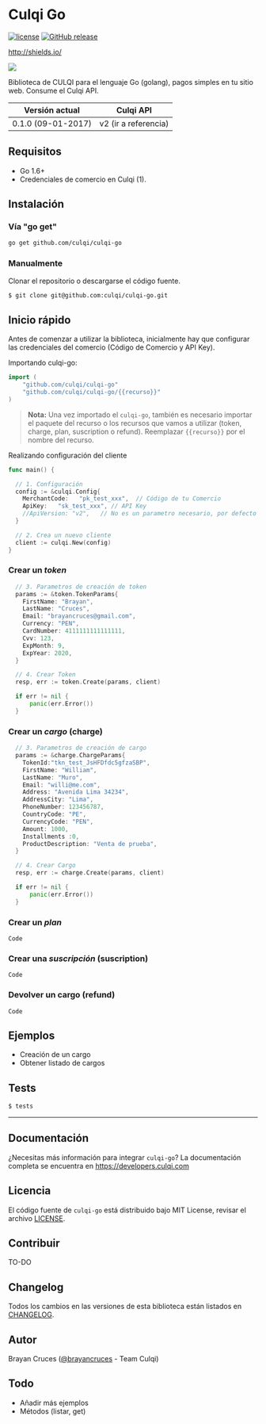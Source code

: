 # Culqi Go


[![license](https://img.shields.io/github/license/mashape/apistatus.svg)](https://github.com/culqi/culqi-go)
[![GitHub release](https://img.shields.io/github/release/qubyte/rubidium.svg)](https://github.com/culqi/culqi-go)

http://shields.io/

![](http://i.imgur.com/Djajj50.png)


Biblioteca de CULQI para el lenguaje Go (golang), pagos simples en tu sitio web. Consume el Culqi API.

| Versión actual| Culqi API|
|----|----|
| 0.1.0 (09-01-2017) |v2 (ir a referencia)|



## Requisitos

- Go 1.6+
- Credenciales de comercio en Culqi (1).

## Instalación


### Vía "go get"


```bash
go get github.com/culqi/culqi-go
```


### Manualmente

Clonar el repositorio o descargarse el código fuente.

```bash
$ git clone git@github.com:culqi/culqi-go.git
```

## Inicio rápido

Antes de comenzar a utilizar la biblioteca, inicialmente hay que configurar las credenciales del comercio (Código de Comercio y API Key).

Importando culqi-go:

```go
import (    
    "github.com/culqi/culqi-go"
    "github.com/culqi/culqi-go/{{recurso}}"
)
```

> **Nota:** Una vez importado  el `culqi-go`, también es necesario importar el paquete del recurso o los recursos que vamos a utilizar (token, charge, plan, suscription o refund). Reemplazar `{{recurso}}` por el nombre del recurso.

Realizando configuración del cliente
```go
func main() {

  // 1. Configuración
  config := &culqi.Config{
    MerchantCode:   "pk_test_xxx",  // Código de tu Comercio
    ApiKey:   "sk_test_xxx", // API Key
    //ApiVersion: "v2",   // No es un parametro necesario, por defecto es la v2
  }

  // 2. Crea un nuevo cliente
  client := culqi.New(config)
}
```
### Crear un *token*


```go
  // 3. Parametros de creación de token
  params := &token.TokenParams{
    FirstName: "Brayan",
    LastName: "Cruces",
    Email: "brayancruces@gmail.com",
    Currency: "PEN",
    CardNumber: 4111111111111111,
    Cvv: 123,
    ExpMonth: 9,
    ExpYear: 2020,
  }

  // 4. Crear Token
  resp, err := token.Create(params, client)

  if err != nil {
      panic(err.Error())
  }
```

### Crear un *cargo* (charge)

```go
  // 3. Parametros de creación de cargo
  params := &charge.ChargeParams{
    TokenId:"tkn_test_JsHFDfdc5gfzaSBP",
    FirstName: "William",
    LastName: "Muro",
    Email: "willi@me.com",
    Address: "Avenida Lima 34234",
    AddressCity: "Lima",
    PhoneNumber: 123456787,
    CountryCode: "PE",
    CurrencyCode: "PEN",
    Amount: 1000,
    Installments :0,
    ProductDescription: "Venta de prueba",
  }

  // 4. Crear Cargo
  resp, err := charge.Create(params, client)

  if err != nil {
      panic(err.Error())
  }
```

### Crear un *plan*

```
Code

```


### Crear una *suscripción* (suscription)  

```
Code

```


### Devolver un cargo (refund)

```
Code

```


## Ejemplos

- Creación de un cargo
- Obtener listado de cargos


## Tests

```bash
$ tests
```

---

## Documentación

¿Necesitas más información para integrar `culqi-go`? La documentación completa se encuentra en https://developers.culqi.com


## Licencia

El código fuente de `culqi-go` está distribuido bajo MIT License, revisar el archivo [LICENSE](LICENSE).


## Contribuir

TO-DO


## Changelog

Todos los cambios en las versiones de esta biblioteca están listados en [CHANGELOG](CHANGELOG).   


## Autor

Brayan Cruces ([@brayancruces](https://github.com/brayancruces) - Team Culqi)  

## Todo
- Añadir más ejemplos
- Métodos (listar, get)
